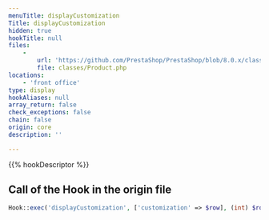 ```yaml
---
menuTitle: displayCustomization
Title: displayCustomization
hidden: true
hookTitle: null
files:
    -
        url: 'https://github.com/PrestaShop/PrestaShop/blob/8.0.x/classes/Product.php'
        file: classes/Product.php
locations:
    - 'front office'
type: display
hookAliases: null
array_return: false
check_exceptions: false
chain: false
origin: core
description: ''

---
```


{{% hookDescriptor %}}

## Call of the Hook in the origin file

```php
Hook::exec('displayCustomization', ['customization' => $row], (int) $row['id_module'])
```
